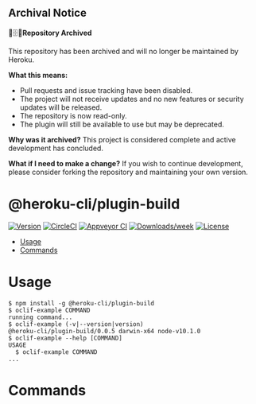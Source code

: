 ## Archival Notice

📁🗄📜**Repository Archived**

This repository has been archived and will no longer be maintained by Heroku.

**What this means:**
- Pull requests and issue tracking have been disabled.
- The project will not receive updates and no new features or security updates will be released.
- The repository is now read-only.
- The plugin will still be available to use but may be deprecated.

**Why was it archived?**
This project is considered complete and active development has concluded.

**What if I need to make a change?**
If you wish to continue development, please consider forking the repository and maintaining your own version.

@heroku-cli/plugin-build
========================



[![Version](https://img.shields.io/npm/v/@heroku-cli/plugin-build.svg)](https://npmjs.org/package/@heroku-cli/plugin-build)
[![CircleCI](https://circleci.com/gh/heroku/heroku-cli-plugin-build/tree/master.svg?style=shield)](https://circleci.com/gh/heroku/heroku-cli-plugin-build/tree/master)
[![Appveyor CI](https://ci.appveyor.com/api/projects/status/github/heroku/heroku-cli-plugin-build?branch=master&svg=true)](https://ci.appveyor.com/project/heroku/heroku-cli-plugin-build/branch/master)
[![Downloads/week](https://img.shields.io/npm/dw/@heroku-cli/plugin-build.svg)](https://npmjs.org/package/@heroku-cli/plugin-build)
[![License](https://img.shields.io/npm/l/@heroku-cli/plugin-build.svg)](https://github.com/heroku/heroku-cli-plugin-build/blob/master/package.json)

<!-- toc -->
* [Usage](#usage)
* [Commands](#commands)
<!-- tocstop -->
# Usage
<!-- usage -->
```sh-session
$ npm install -g @heroku-cli/plugin-build
$ oclif-example COMMAND
running command...
$ oclif-example (-v|--version|version)
@heroku-cli/plugin-build/0.0.5 darwin-x64 node-v10.1.0
$ oclif-example --help [COMMAND]
USAGE
  $ oclif-example COMMAND
...
```
<!-- usagestop -->
# Commands
<!-- commands -->

<!-- commandsstop -->
